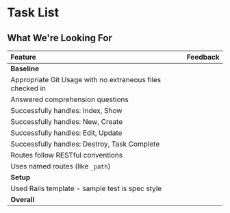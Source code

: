 # Task List
## What We're Looking For

Feature | Feedback
:------------- | :-------------
**Baseline** | 
Appropriate Git Usage with no extraneous files checked in | 
Answered comprehension questions | 
Successfully handles: Index, Show | 
Successfully handles: New, Create | 
Successfully handles: Edit, Update | 
Successfully handles: Destroy, Task Complete | 
Routes follow RESTful conventions | 
Uses named routes (like `_path`) | 
**Setup** |
Used Rails template - sample test is spec style |
**Overall** | 

